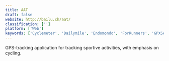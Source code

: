```yaml
---
title: AAT
draft: false 
website: http://bailu.ch/aat/
classification: ['']
platform: ['Web']
keywords: ['Cyclemeter', 'Dailymile', 'Endomondo', 'ForRunners', 'GPXSee', 'MapMyRIDE', 'Movescount', 'Pytrainer', 'Runbit', 'RunnerUp', 'Runtastic', 'SportTracks', 'SportsTracker', 'SportyPal', 'Strava', 'Turtle Sport', 'Velo Hero', 'Wahoo Fitness']
---
```

GPS-tracking application for tracking sportive activities, with emphasis on cycling.